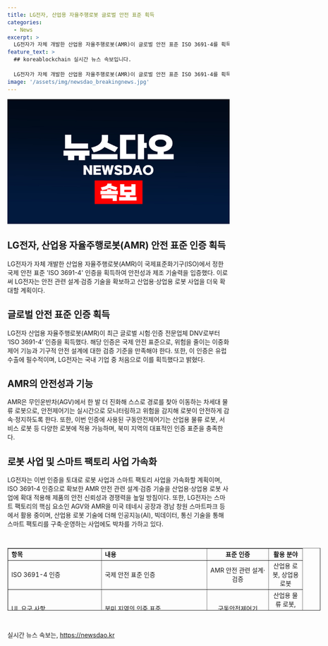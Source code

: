 ```yaml
---
title: LG전자, 산업용 자율주행로봇 글로벌 안전 표준 획득
categories:
  - News
excerpt: >
  LG전자가 자체 개발한 산업용 자율주행로봇(AMR)이 글로벌 안전 표준 ISO 3691-4를 획득했다. 이 인증은 안전성 및 제조 기술력을 입증하며, 유럽 수출에 필수적인 안전 인증으로 공표되었다. 또한, 국내 기업으로는 처음으로 국제 인증기관으로부터 이 인증을 획득했다고 밝혔다. LG전자는 이를 통해 로봇 및 스마트 팩토리 사업을 가속화하고, 안전 신뢰성과 경쟁력을 강화하는 방침이다. AGV와 AMR 등을 활용하여 스마트 팩토리를 구축·운영하고, 인공지능(AI), 빅데이터, 통신 기술을 결합한 솔루션을 사업화하여 시장 공략에 박차를 가하고 있다.
feature_text: >
  ## koreablockchain 실시간 뉴스 속보입니다.

  LG전자가 자체 개발한 산업용 자율주행로봇(AMR)이 글로벌 안전 표준 ISO 3691-4를 획득했다. 이 인증은 안전성 및 제조 기술력을 입증하며, 유럽 수출에 필수적인 안전 인증으로 공표되었다. 또한, 국내 기업으로는 처음으로 국제 인증기관으로부터 이 인증을 획득했다고 밝혔다. LG전자는 이를 통해 로봇 및 스마트 팩토리 사업을 가속화하고, 안전 신뢰성과 경쟁력을 강화하는 방침이다. AGV와 AMR 등을 활용하여 스마트 팩토리를 구축·운영하고, 인공지능(AI), 빅데이터, 통신 기술을 결합한 솔루션을 사업화하여 시장 공략에 박차를 가하고 있다.
image: '/assets/img/newsdao_breakingnews.jpg'
---
```


<p><img src="/assets/img/newsdao_breakingnews.jpg" alt="koreablockchain 속보" /></p>

<h2>LG전자, 산업용 자율주행로봇(AMR) 안전 표준 인증 획득</h2>

<p data-ke-size="size16">LG전자가 자체 개발한 산업용 자율주행로봇(AMR)이 국제표준화기구(ISO)에서 정한 국제 안전 표준 'ISO 3691-4' 인증을 획득하여 안전성과 제조 기술력을 입증했다. 이로써 LG전자는 안전 관련 설계·검증 기술을 확보하고 산업용·상업용 로봇 사업을 더욱 확대할 계획이다.</p>

<h2>글로벌 안전 표준 인증 획득</h2>

<p data-ke-size="size16">LG전자 산업용 자율주행로봇(AMR)이 최근 글로벌 시험·인증 전문업체 DNV로부터 ‘ISO 3691-4’ 인증을 획득했다. 해당 인증은 국제 안전 표준으로, 위험을 줄이는 이중화 제어 기능과 기구적 안전 설계에 대한 검증 기준을 만족해야 한다. 또한, 이 인증은 유럽 수출에 필수적이며, LG전자는 국내 기업 중 처음으로 이를 획득했다고 밝혔다.</p>

<h2>AMR의 안전성과 기능</h2>

<p data-ke-size="size16">AMR은 무인운반차(AGV)에서 한 발 더 진화해 스스로 경로를 찾아 이동하는 차세대 물류 로봇으로, 안전제어기는 실시간으로 모니터링하고 위험을 감지해 로봇이 안전하게 감속·정지하도록 한다. 또한, 이번 인증에 사용된 구동안전제어기는 산업용 물류 로봇, 서비스 로봇 등 다양한 로봇에 적용 가능하며, 북미 지역의 대표적인 인증 표준을 충족한다.</p>

<h2>로봇 사업 및 스마트 팩토리 사업 가속화</h2>

<p data-ke-size="size16">LG전자는 이번 인증을 토대로 로봇 사업과 스마트 팩토리 사업을 가속화할 계획이며, ISO 3691-4 인증으로 확보한 AMR 안전 관련 설계·검증 기술을 산업용·상업용 로봇 사업에 확대 적용해 제품의 안전 신뢰성과 경쟁력을 높일 방침이다. 또한, LG전자는 스마트 팩토리의 핵심 요소인 AGV와 AMR을 미국 테네시 공장과 경남 창원 스마트파크 등에서 활용 중이며, 산업용 로봇 기술에 더해 인공지능(AI), 빅데이터, 통신 기술을 통해 스마트 팩토리를 구축·운영하는 사업에도 박차를 가하고 있다.</p>

<p data-ke-size="size16">&nbsp;</p>

<table style="width: 709.633px; height: 142px;" border="1" data-ke-style="style25">
<tbody>
<tr>
<td style="width: 197px; height: 17px;"><b>항목</b></td>
<td style="width: 224px; height: 17px;"><b>내용</b></td>
<td style="width: 125px; text-align: center; height: 17px;"><b>표준 인증</b></td>
<td style="width: 62px; text-align: center; height: 17px;"><b>활용 분야</b></td>
</tr>
<tr>
<td style="width: 197px; height: 17px;">ISO 3691-4 인증</td>
<td style="width: 224px; height: 17px;">국제 안전 표준 인증</td>
<td style="width: 125px; text-align: center; height: 17px;">AMR 안전 관련 설계·검증</td>
<td style="width: 62px; text-align: center; height: 17px;">산업용 로봇, 상업용 로봇</td>
</tr>
<tr>
<td style="width: 197px; height: 17px;">UL 요구 사항</td>
<td style="width: 224px; height: 17px;">북미 지역의 인증 표준</td>
<td style="width: 125px; text-align: center; height: 17px;">구동안전제어기</td>
<td style="width: 62px; text-align: center; height: 17px;">산업용 물류 로봇, 서비스 로봇</td>
</tr>
</tbody>
</table>

<p data-ke-size="size16">&nbsp;</p>
실시간 뉴스 속보는, <a href="https://newsdao.kr" rel="dofollow">https://newsdao.kr</a>


